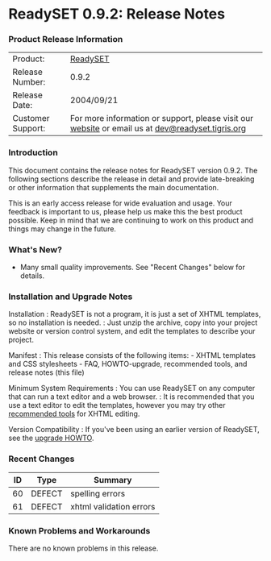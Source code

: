 # ReadySET 0.9.2: Release Notes

### Product Release Information

|                   |                                                                                                                                                                              |
| ----------------- | ---------------------------------------------------------------------------------------------------------------------------------------------------------------------------- |
| Product:          | [ReadySET](https://web.archive.org/web/20200701142616/http://readyset.tigris.org/)                                                                                           |
| Release Number:   | 0.9.2                                                                                                                                                                        |
| Release Date:     | 2004/09/21                                                                                                                                                                   |
| Customer Support: | For more information or support, please visit our [website](https://web.archive.org/web/20200701142616/http://readyset.tigris.org/) or email us at <dev@readyset.tigris.org> |

### Introduction

This document contains the release notes for ReadySET version 0.9.2. The
following sections describe the release in detail and provide
late-breaking or other information that supplements the main
documentation.

This is an early access release for wide evaluation and usage. Your
feedback is important to us, please help us make this the best product
possible. Keep in mind that we are continuing to work on this product
and things may change in the future.

### What's New?

- Many small quality improvements. See "Recent Changes" below
  for details.

### Installation and Upgrade Notes

Installation
: ReadySET is not a program, it is just a set of XHTML templates, so
no installation is needed.
: Just unzip the archive, copy into your project website or version
control system, and edit the templates to describe your project.

Manifest
: This release consists of the following items: - XHTML templates and CSS stylesheets - FAQ, HOWTO-upgrade, recommended tools, and release notes
(this file)

Minimum System Requirements
: You can use ReadySET on any computer that can run a text editor and
a web browser.
: It is recommended that you use a text editor to edit the templates,
however you may try other [recommended
tools](https://web.archive.org/web/20200701142616/http://readyset.tigris.org/docs/recommended-tools.html) for
XHTML editing.

Version Compatibility
: If you've been using an earlier version of ReadySET, see the
[upgrade HOWTO](https://web.archive.org/web/20200701142616/http://readyset.tigris.org/docs/HOWTO-upgrade.html).

### Recent Changes

| ID  | Type   | Summary                 |
| --- | ------ | ----------------------- |
| 60  | DEFECT | spelling errors         |
| 61  | DEFECT | xhtml validation errors |

### Known Problems and Workarounds

There are no known problems in this release.
